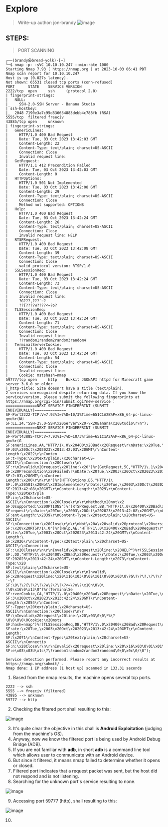 # Explore
> Write-up author: jon-brandy
![image](https://github.com/jon-brandy/hackthebox/assets/70703371/cfac66b6-069f-45aa-b7ad-9ccd6e73e621)

## STEPS:
> PORT SCANNING

```
┌──(brandy㉿bread-yolk)-[~]
└─$ nmap -p- -sVC 10.10.10.247 --min-rate 1000    
Starting Nmap 7.93 ( https://nmap.org ) at 2023-10-03 06:41 PDT
Nmap scan report for 10.10.10.247
Host is up (0.027s latency).
Not shown: 65531 closed tcp ports (conn-refused)
PORT      STATE    SERVICE VERSION
2222/tcp  open     ssh     (protocol 2.0)
| fingerprint-strings: 
|   NULL: 
|_    SSH-2.0-SSH Server - Banana Studio
| ssh-hostkey: 
|_  2048 7190e3a7c95d836634883debb4c788fb (RSA)
5555/tcp  filtered freeciv
43885/tcp open     unknown
| fingerprint-strings: 
|   GenericLines: 
|     HTTP/1.0 400 Bad Request
|     Date: Tue, 03 Oct 2023 13:42:03 GMT
|     Content-Length: 22
|     Content-Type: text/plain; charset=US-ASCII
|     Connection: Close
|     Invalid request line:
|   GetRequest: 
|     HTTP/1.1 412 Precondition Failed
|     Date: Tue, 03 Oct 2023 13:42:03 GMT
|     Content-Length: 0
|   HTTPOptions: 
|     HTTP/1.0 501 Not Implemented
|     Date: Tue, 03 Oct 2023 13:42:08 GMT
|     Content-Length: 29
|     Content-Type: text/plain; charset=US-ASCII
|     Connection: Close
|     Method not supported: OPTIONS
|   Help: 
|     HTTP/1.0 400 Bad Request
|     Date: Tue, 03 Oct 2023 13:42:24 GMT
|     Content-Length: 26
|     Content-Type: text/plain; charset=US-ASCII
|     Connection: Close
|     Invalid request line: HELP
|   RTSPRequest: 
|     HTTP/1.0 400 Bad Request
|     Date: Tue, 03 Oct 2023 13:42:08 GMT
|     Content-Length: 39
|     Content-Type: text/plain; charset=US-ASCII
|     Connection: Close
|     valid protocol version: RTSP/1.0
|   SSLSessionReq: 
|     HTTP/1.0 400 Bad Request
|     Date: Tue, 03 Oct 2023 13:42:24 GMT
|     Content-Length: 73
|     Content-Type: text/plain; charset=US-ASCII
|     Connection: Close
|     Invalid request line: 
|     ?G???,???`~?
|     ??{????w????<=?o?
|   TLSSessionReq: 
|     HTTP/1.0 400 Bad Request
|     Date: Tue, 03 Oct 2023 13:42:24 GMT
|     Content-Length: 71
|     Content-Type: text/plain; charset=US-ASCII
|     Connection: Close
|     Invalid request line: 
|     ??random1random2random3random4
|   TerminalServerCookie: 
|     HTTP/1.0 400 Bad Request
|     Date: Tue, 03 Oct 2023 13:42:24 GMT
|     Content-Length: 54
|     Content-Type: text/plain; charset=US-ASCII
|     Connection: Close
|     Invalid request line: 
|_    Cookie: mstshash=nmap
59777/tcp open     http    Bukkit JSONAPI httpd for Minecraft game server 3.6.0 or older
|_http-title: Site doesn't have a title (text/plain).
2 services unrecognized despite returning data. If you know the service/version, please submit the following fingerprints at https://nmap.org/cgi-bin/submit.cgi?new-service :
==============NEXT SERVICE FINGERPRINT (SUBMIT INDIVIDUALLY)==============
SF-Port2222-TCP:V=7.93%I=7%D=10/3%Time=651C1A2B%P=x86_64-pc-linux-gnu%r(NU
SF:LL,24,"SSH-2\.0-SSH\x20Server\x20-\x20Banana\x20Studio\r\n");
==============NEXT SERVICE FINGERPRINT (SUBMIT INDIVIDUALLY)==============
SF-Port43885-TCP:V=7.93%I=7%D=10/3%Time=651C1A2A%P=x86_64-pc-linux-gnu%r(G
SF:enericLines,AA,"HTTP/1\.0\x20400\x20Bad\x20Request\r\nDate:\x20Tue,\x20
SF:03\x20Oct\x202023\x2013:42:03\x20GMT\r\nContent-Length:\x2022\r\nConten
SF:t-Type:\x20text/plain;\x20charset=US-ASCII\r\nConnection:\x20Close\r\n\
SF:r\nInvalid\x20request\x20line:\x20")%r(GetRequest,5C,"HTTP/1\.1\x20412\
SF:x20Precondition\x20Failed\r\nDate:\x20Tue,\x2003\x20Oct\x202023\x2013:4
SF:2:03\x20GMT\r\nContent-Length:\x200\r\n\r\n")%r(HTTPOptions,B5,"HTTP/1\
SF:.0\x20501\x20Not\x20Implemented\r\nDate:\x20Tue,\x2003\x20Oct\x202023\x
SF:2013:42:08\x20GMT\r\nContent-Length:\x2029\r\nContent-Type:\x20text/pla
SF:in;\x20charset=US-ASCII\r\nConnection:\x20Close\r\n\r\nMethod\x20not\x2
SF:0supported:\x20OPTIONS")%r(RTSPRequest,BB,"HTTP/1\.0\x20400\x20Bad\x20R
SF:equest\r\nDate:\x20Tue,\x2003\x20Oct\x202023\x2013:42:08\x20GMT\r\nCont
SF:ent-Length:\x2039\r\nContent-Type:\x20text/plain;\x20charset=US-ASCII\r
SF:\nConnection:\x20Close\r\n\r\nNot\x20a\x20valid\x20protocol\x20version:
SF:\x20\x20RTSP/1\.0")%r(Help,AE,"HTTP/1\.0\x20400\x20Bad\x20Request\r\nDa
SF:te:\x20Tue,\x2003\x20Oct\x202023\x2013:42:24\x20GMT\r\nContent-Length:\
SF:x2026\r\nContent-Type:\x20text/plain;\x20charset=US-ASCII\r\nConnection
SF::\x20Close\r\n\r\nInvalid\x20request\x20line:\x20HELP")%r(SSLSessionReq
SF:,DD,"HTTP/1\.0\x20400\x20Bad\x20Request\r\nDate:\x20Tue,\x2003\x20Oct\x
SF:202023\x2013:42:24\x20GMT\r\nContent-Length:\x2073\r\nContent-Type:\x20
SF:text/plain;\x20charset=US-ASCII\r\nConnection:\x20Close\r\n\r\nInvalid\
SF:x20request\x20line:\x20\x16\x03\0\0S\x01\0\0O\x03\0\?G\?\?\?,\?\?\?`~\?
SF:\0\?\?{\?\?\?\?w\?\?\?\?<=\?o\?\x10n\0\0\(\0\x16\0\x13\0")%r(TerminalSe
SF:rverCookie,CA,"HTTP/1\.0\x20400\x20Bad\x20Request\r\nDate:\x20Tue,\x200
SF:3\x20Oct\x202023\x2013:42:24\x20GMT\r\nContent-Length:\x2054\r\nContent
SF:-Type:\x20text/plain;\x20charset=US-ASCII\r\nConnection:\x20Close\r\n\r
SF:\nInvalid\x20request\x20line:\x20\x03\0\0\*%\?\0\0\0\0\0Cookie:\x20msts
SF:hash=nmap")%r(TLSSessionReq,DB,"HTTP/1\.0\x20400\x20Bad\x20Request\r\nD
SF:ate:\x20Tue,\x2003\x20Oct\x202023\x2013:42:24\x20GMT\r\nContent-Length:
SF:\x2071\r\nContent-Type:\x20text/plain;\x20charset=US-ASCII\r\nConnectio
SF:n:\x20Close\r\n\r\nInvalid\x20request\x20line:\x20\x16\x03\0\0i\x01\0\0
SF:e\x03\x03U\x1c\?\?random1random2random3random4\0\0\x0c\0/\0");

Service detection performed. Please report any incorrect results at https://nmap.org/submit/ .
Nmap done: 1 IP address (1 host up) scanned in 133.31 seconds
```

1. Based from the nmap results, the machine opens several tcp ports.

```
2222 --> ssh
5555 --> freeciv (filtered)
43885 --> unknown
59777 --> http
```

2. Checking the filtered port shall resulting to this:

![image](https://github.com/jon-brandy/hackthebox/assets/70703371/56400d55-4170-42e3-b6a7-edd06393512a)


3. It's quite clear the objective in this chall is **Android Exploitation** (judging from the machine's OS).
4. Anyway, now we know the filtered port is being used by Android Debug Bridge (ADB).
5. If you are not familiar with **adb**, in short **adb** is a command line tool which allows user to communicate with an Android device.
6. But since it filtered, it means nmap failed to determine whether it opens or closed.
7. Filtered port indicates that a request packet was sent, but the host did not respond and is not listening.
8. Searching for the unknown port's service resulting to none.

![image](https://github.com/jon-brandy/hackthebox/assets/70703371/1d5c31b7-d044-435a-abfc-b225adcccd59)


9. Accessing port 59777 (http), shall resulting to this:

![image](https://github.com/jon-brandy/hackthebox/assets/70703371/15f265d8-583a-40cc-9546-adacb175b53e)


10. 

